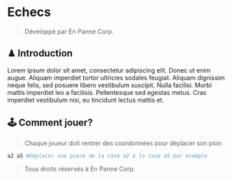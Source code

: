 # Echecs
> Développé par En Panne Corp.

## ♟ Introduction

Lorem ipsum dolor sit amet, consectetur adipiscing elit. Donec ut enim augue. Aliquam imperdiet tortor ultricies sodales feugiat. Aliquam dignissim neque felis, sed posuere libero vestibulum suscipit. Nulla facilisi. Morbi mattis imperdiet leo a facilisis. Pellentesque sed egestas metus. Cras imperdiet vestibulum nisi, eu tincidunt lectus mattis et.

## 🕹 Comment jouer?

> Chaque joueur doit rentrer des coordonnées pour déplacer son pion
```bash
a2 a5 #Déplacer une piece de la case a2 à la case a5 par exemple
```

> Tous droits réservés à En Panne Corp.
